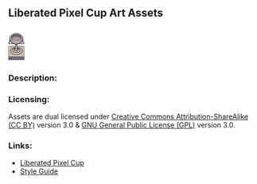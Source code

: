 ## Liberated Pixel Cup Art Assets

![Cup Logo](liberated_pixel_cup.png)

### Description:


### Licensing:

Assets are dual licensed under [Creative Commons Attribution-ShareAlike (CC BY)](LICENSE-CC-BY-SA-3.0.txt) version 3.0 & [GNU General Public License (GPL)](LICENSE.txt) version 3.0.

### Links:

- [Liberated Pixel Cup](http://lpc.opengameart.org/)
- [Style Guide](http://lpc.opengameart.org/static/lpc-style-guide)
